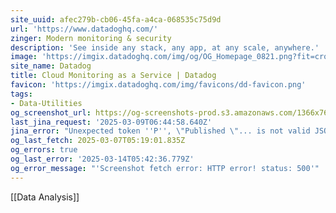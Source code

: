 ```yaml
---
site_uuid: afec279b-cb06-45fa-a4ca-068535c75d9d
url: 'https://www.datadoghq.com/'
zinger: Modern monitoring & security
description: 'See inside any stack, any app, at any scale, anywhere.'
image: 'https://imgix.datadoghq.com/img/og/OG_Homepage_0821.png?fit=crop&w=1200&h=630'
site_name: Datadog
title: Cloud Monitoring as a Service | Datadog
favicon: 'https://imgix.datadoghq.com/img/favicons/dd-favicon.png'
tags:
- Data-Utilities
og_screenshot_url: https://og-screenshots-prod.s3.amazonaws.com/1366x768/80/false/2850f31e276b1d5ea84ab307c491a60a1ef46ea3c2986ceb55e478fa3cafd145.jpeg
last_jina_request: '2025-03-09T06:44:58.640Z'
jina_error: "Unexpected token ''P'', \"Published \"... is not valid JSON"
og_last_fetch: 2025-03-07T05:19:01.835Z
og_errors: true
og_last_error: '2025-03-14T05:42:36.779Z'
og_error_message: "'Screenshot fetch error: HTTP error! status: 500'"
---
```

[[Data Analysis]]

